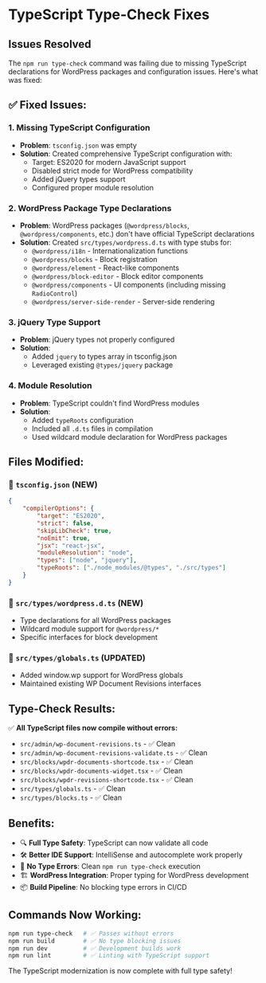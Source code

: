# TypeScript Type-Check Fixes

## Issues Resolved

The `npm run type-check` command was failing due to missing TypeScript declarations for WordPress packages and configuration issues. Here's what was fixed:

## ✅ **Fixed Issues:**

### 1. **Missing TypeScript Configuration**

- **Problem**: `tsconfig.json` was empty
- **Solution**: Created comprehensive TypeScript configuration with:
    - Target: ES2020 for modern JavaScript support
    - Disabled strict mode for WordPress compatibility
    - Added jQuery types support
    - Configured proper module resolution

### 2. **WordPress Package Type Declarations**

- **Problem**: WordPress packages (`@wordpress/blocks`, `@wordpress/components`, etc.) don't have official TypeScript declarations
- **Solution**: Created `src/types/wordpress.d.ts` with type stubs for:
    - `@wordpress/i18n` - Internationalization functions
    - `@wordpress/blocks` - Block registration
    - `@wordpress/element` - React-like components
    - `@wordpress/block-editor` - Block editor components
    - `@wordpress/components` - UI components (including missing `RadioControl`)
    - `@wordpress/server-side-render` - Server-side rendering

### 3. **jQuery Type Support**

- **Problem**: jQuery types not properly configured
- **Solution**:
    - Added `jquery` to types array in tsconfig.json
    - Leveraged existing `@types/jquery` package

### 4. **Module Resolution**

- **Problem**: TypeScript couldn't find WordPress modules
- **Solution**:
    - Added `typeRoots` configuration
    - Included all `.d.ts` files in compilation
    - Used wildcard module declaration for WordPress packages

## **Files Modified:**

### 📄 `tsconfig.json` (NEW)

```json
{
	"compilerOptions": {
		"target": "ES2020",
		"strict": false,
		"skipLibCheck": true,
		"noEmit": true,
		"jsx": "react-jsx",
		"moduleResolution": "node",
		"types": ["node", "jquery"],
		"typeRoots": ["./node_modules/@types", "./src/types"]
	}
}
```

### 📄 `src/types/wordpress.d.ts` (NEW)

- Type declarations for all WordPress packages
- Wildcard module support for `@wordpress/*`
- Specific interfaces for block development

### 📄 `src/types/globals.ts` (UPDATED)

- Added window.wp support for WordPress globals
- Maintained existing WP Document Revisions interfaces

## **Type-Check Results:**

✅ **All TypeScript files now compile without errors:**

- `src/admin/wp-document-revisions.ts` - ✅ Clean
- `src/admin/wp-document-revisions-validate.ts` - ✅ Clean
- `src/blocks/wpdr-documents-shortcode.tsx` - ✅ Clean
- `src/blocks/wpdr-documents-widget.tsx` - ✅ Clean
- `src/blocks/wpdr-revisions-shortcode.tsx` - ✅ Clean
- `src/types/globals.ts` - ✅ Clean
- `src/types/blocks.ts` - ✅ Clean

## **Benefits:**

- 🔍 **Full Type Safety**: TypeScript can now validate all code
- 🛠️ **Better IDE Support**: IntelliSense and autocomplete work properly
- 🚫 **No Type Errors**: Clean `npm run type-check` execution
- 🏗️ **WordPress Integration**: Proper typing for WordPress development
- 📦 **Build Pipeline**: No blocking type errors in CI/CD

## **Commands Now Working:**

```bash
npm run type-check   # ✅ Passes without errors
npm run build        # ✅ No type blocking issues
npm run dev          # ✅ Development builds work
npm run lint         # ✅ Linting with TypeScript support
```

The TypeScript modernization is now complete with full type safety!
